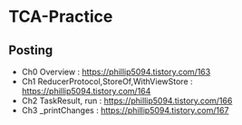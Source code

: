 # TCA-Practice

## Posting

* Ch0 Overview : https://phillip5094.tistory.com/163
* Ch1 ReducerProtocol,StoreOf,WithViewStore : https://phillip5094.tistory.com/164
* Ch2 TaskResult, run : https://phillip5094.tistory.com/166
* Ch3 _printChanges : https://phillip5094.tistory.com/167